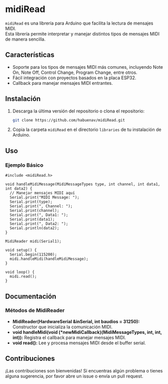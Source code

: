 # midiRead

`midiRead` es una librería para Arduino que facilita la lectura de mensajes MIDI. <br>
Esta librería permite interpretar y manejar distintos tipos de mensajes MIDI de manera sencilla.

## Características

* Soporte para los tipos de mensajes MIDI más comunes, incluyendo Note On, Note Off, Control Change, Program Change, entre otros.
* Fácil integración con proyectos basados en la placa ESP32.
* Callback para manejar mensajes MIDI entrantes.

## Instalación

1. Descarga la última versión del repositorio o clona el repositorio:
    ```bash
    git clone https://github.com/habuenav/midiRead.git
    ```
2. Copia la carpeta `midiRead` en el directorio `libraries` de tu instalación de Arduino.

## Uso

### Ejemplo Básico

```
#include <midiRead.h>

void handleMidiMessage(MidiMessageTypes type, int channel, int data1, int data2) {
  // Manejar mensajes MIDI aquí
  Serial.print("MIDI Message: ");
  Serial.print(type);
  Serial.print(", Channel: ");
  Serial.print(channel);
  Serial.print(", Data1: ");
  Serial.print(data1);
  Serial.print(", Data2: ");
  Serial.println(data2);
}

MidiReader midi(Serial1);

void setup() {
  Serial.begin(115200);
  midi.handleMidi(handleMidiMessage);
}

void loop() {
  midi.read();
}
```


## Documentación
### Métodos de MidiReader
* <b> MidiReader(HardwareSerial &inSerial, int baudios = 31250):</b> Constructor que inicializa la comunicación MIDI.
* <b> void handleMidi(void (*newMidiCallback)(MidiMessageTypes, int, int, int)):</b> Registra el callback para manejar mensajes MIDI.
* <b> void read():</b> Lee y procesa mensajes MIDI desde el buffer serial.

## Contribuciones
¡Las contribuciones son bienvenidas! Si encuentras algún problema o tienes alguna sugerencia, por favor abre un issue o envía un pull request.
